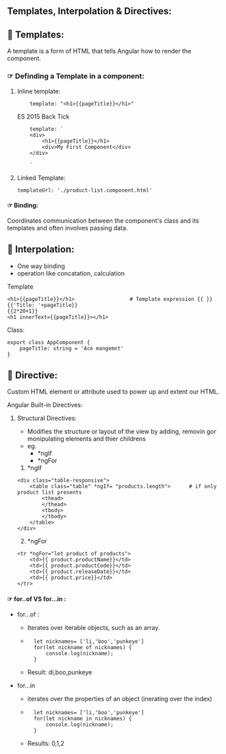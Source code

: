 ## Templates, Interpolation & Directives:

## 🔗 Templates:
A template is a form of HTML that tells Angular how to render the component. 

### ☞ Definding a Template in a component:
1. Inline template:
    ```
        template: "<h1>{{pageTitle}}</h1>"
    ```

    ES 2015 Back Tick
    ```
        template: `
        <div>
            <h1>{{pageTitle}}</h1>
            <div>My First Component</div>
        </div>

        `

    ```
2.  Linked Template:
    ```
    templateUrl: './product-list.component.html'
    ```
#### ☞ Binding:
Coordinates communication between the component's class and its templates and often involves passing data.

## 🔗 Interpolation:
- One way binding
- operation like concatation, calculation

Template
```
<h1>{{pageTitle}}</h1>                  # Template expression {{ }}
{{'Title: '+pageTitle}}         
{{2*20+1}}
<h1 innerText={{pageTitle}}></h1>
```

Class:
```
export class AppComponent {
    pageTitle: string = 'Ace mangemnt'
}
```

## 🔗 Directive:
Custom HTML element or attribute used to power up and extent our HTML.

Angular Built-in Directives:
1. Structural Directives:
    - Modifies the structure or layout of the view by adding, removin gor monipulating elements and thier childrens
    - eg.
        - *ngIf
        - *ngFor
    1. *ngIf
    ```
    <div class="table-responsive">
        <table class="table" *ngIf= "products.length">      # if only product list presents
            <thead>
            </thead>
            <tbody>
            </tbody>
        </table>
    </div>
    ```

    2. *ngFor
    ```
    <tr *ngFor="let product of products">
        <td>{{ product.productName}}</td>
        <td>{{ product.productCode}}</td>
        <td>{{ product.releaseDate}}</td>
        <td>{{ product.price}}</td>
    </tr>
    ```
#### ☞ for..of VS for...in :
- for...of :
    - Iterates over iterable objects, such as an array.
    - ```
        let nicknames= ['li,'boo','punkeye']
        for(let nickname of nicknames) {
            console.log(nickname);
        }
      ```
    - Result: di,boo,punkeye

- for...in
    - iterates over the properties of an object (inerating over the index)
    - ```
        let nicknames= ['li,'boo','punkeye']
        for(let nickname in nicknames) {
            console.log(nickname);
        }
      ```
    - Results: 0,1,2